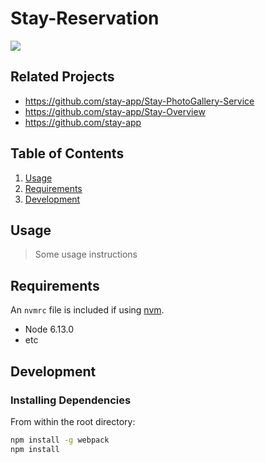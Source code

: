 # Stay-Reservation

![](stay.gif)

## Related Projects

  - https://github.com/stay-app/Stay-PhotoGallery-Service
  - https://github.com/stay-app/Stay-Overview
  - https://github.com/stay-app

## Table of Contents

1. [Usage](#Usage)
1. [Requirements](#requirements)
1. [Development](#development)

## Usage

> Some usage instructions

## Requirements

An `nvmrc` file is included if using [nvm](https://github.com/creationix/nvm).

- Node 6.13.0
- etc

## Development

### Installing Dependencies

From within the root directory:

```sh
npm install -g webpack
npm install
```

